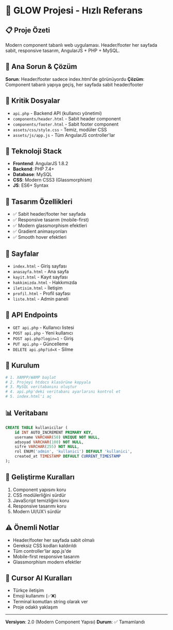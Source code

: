 # 🚀 GLOW Projesi - Hızlı Referans

## 📋 **Proje Özeti**
Modern component tabanlı web uygulaması. Header/footer her sayfada sabit, responsive tasarım, AngularJS + PHP + MySQL.

## 🎯 **Ana Sorun & Çözüm**
**Sorun**: Header/footer sadece index.html'de görünüyordu
**Çözüm**: Component tabanlı yapıya geçiş, her sayfada sabit header/footer

## 📁 **Kritik Dosyalar**
- `api.php` - Backend API (kullanıcı yönetimi)
- `components/header.html` - Sabit header component
- `components/footer.html` - Sabit footer component  
- `assets/css/style.css` - Temiz, modüler CSS
- `assets/js/app.js` - Tüm AngularJS controller'lar

## 🔧 **Teknoloji Stack**
- **Frontend**: AngularJS 1.8.2
- **Backend**: PHP 7.4+
- **Database**: MySQL
- **CSS**: Modern CSS3 (Glassmorphism)
- **JS**: ES6+ Syntax

## 🎨 **Tasarım Özellikleri**
- ✅ Sabit header/footer her sayfada
- ✅ Responsive tasarım (mobile-first)
- ✅ Modern glassmorphism efektleri
- ✅ Gradient animasyonları
- ✅ Smooth hover efektleri

## 📱 **Sayfalar**
- `index.html` - Giriş sayfası
- `anasayfa.html` - Ana sayfa
- `kayit.html` - Kayıt sayfası
- `hakkimizda.html` - Hakkımızda
- `iletisim.html` - İletişim
- `profil.html` - Profil sayfası
- `liste.html` - Admin paneli

## 🔄 **API Endpoints**
- `GET api.php` - Kullanıcı listesi
- `POST api.php` - Yeni kullanıcı
- `POST api.php?login=1` - Giriş
- `PUT api.php` - Güncelleme
- `DELETE api.php?id=X` - Silme

## 🚀 **Kurulum**
```bash
# 1. XAMPP/WAMP başlat
# 2. Projeyi htdocs klasörüne kopyala
# 3. MySQL veritabanını oluştur
# 4. api.php'deki veritabanı ayarlarını kontrol et
# 5. index.html'i aç
```

## 📊 **Veritabanı**
```sql
CREATE TABLE kullanicilar (
    id INT AUTO_INCREMENT PRIMARY KEY,
    username VARCHAR(50) UNIQUE NOT NULL,
    adsoyad VARCHAR(100) NOT NULL,
    sifre VARCHAR(255) NOT NULL,
    rol ENUM('admin', 'kullanici') DEFAULT 'kullanici',
    created_at TIMESTAMP DEFAULT CURRENT_TIMESTAMP
);
```

## 🎯 **Geliştirme Kuralları**
1. Component yapısını koru
2. CSS modülerliğini sürdür
3. JavaScript temizliğini koru
4. Responsive tasarımı koru
5. Modern UI/UX'i sürdür

## ⚠️ **Önemli Notlar**
- Header/footer her sayfada sabit olmalı
- Gereksiz CSS kodları kaldırıldı
- Tüm controller'lar app.js'de
- Mobile-first responsive tasarım
- Glassmorphism modern efektler

## 🔧 **Cursor AI Kuralları**
- Türkçe iletişim
- Emoji kullanımı (✅❌)
- Terminal komutları string olarak ver
- Proje odaklı yaklaşım

---
**Versiyon**: 2.0 (Modern Component Yapısı)
**Durum**: ✅ Tamamlandı 